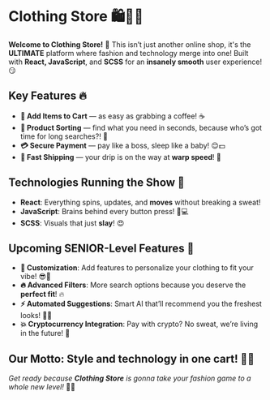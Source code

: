 # Clothing Store 🛍️👗👖

**Welcome to Clothing Store!** 🥳 This isn’t just another online shop, it's the **ULTIMATE** platform where fashion and technology merge into one! Built with **React, JavaScript**, and **SCSS** for an **insanely smooth** user experience! 😏

## Key Features 🔥

- **🛒 Add Items to Cart** — as easy as grabbing a coffee! ☕
- **🔄 Product Sorting** — find what you need in seconds, because who’s got time for long searches?! 😤
- **💳 Secure Payment** — pay like a boss, sleep like a baby! 😌💵
- **🚚 Fast Shipping** — your drip is on the way at **warp speed**! 🚀

## Technologies Running the Show 🧠

- **React**: Everything spins, updates, and **moves** without breaking a sweat!
- **JavaScript**: Brains behind every button press! 🧠💻
- **SCSS**: Visuals that just **slay**! 😍

## Upcoming SENIOR-Level Features 💎

- **👕 Customization**: Add features to personalize your clothing to fit your vibe! 😎🎨
- **🔥 Advanced Filters**: More search options because you deserve the **perfect fit**! 🔥
- **⚡️ Automated Suggestions**: Smart AI that’ll recommend you the freshest looks! 🤖👗
- **💥 Cryptocurrency Integration**: Pay with crypto? No sweat, we’re living in the future! 🚀

## Our Motto: **Style and technology in one cart!** 🛒💥

_Get ready because **Clothing Store** is gonna take your fashion game to a whole new level!_ 💃🕺
